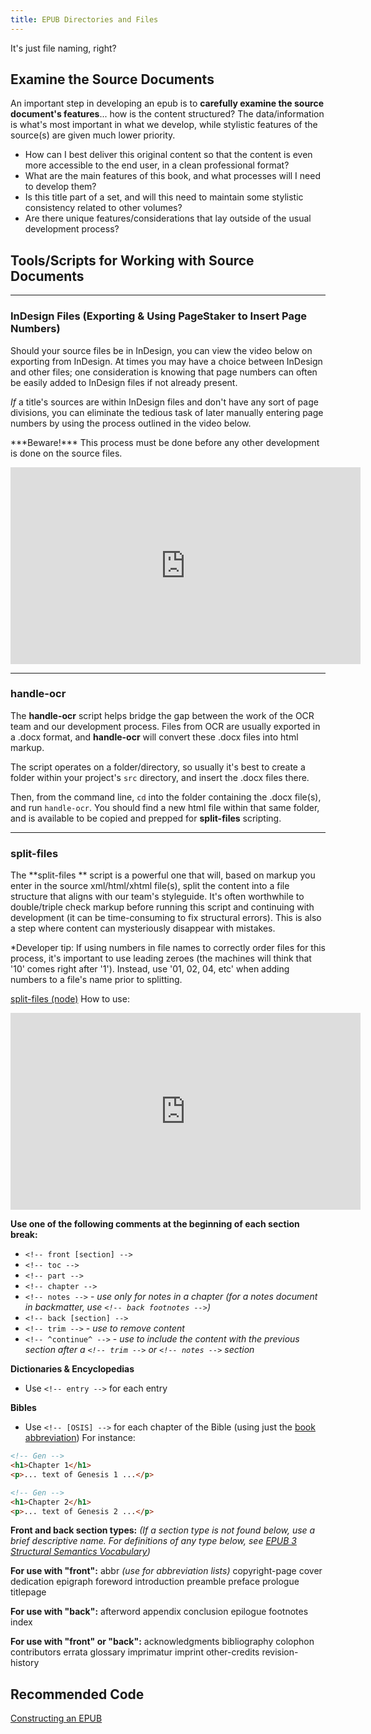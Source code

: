 ```yaml
---
title: EPUB Directories and Files
---
```

It's just file naming, right?

## Examine the Source Documents

An important step in developing an epub is to **carefully examine the source document's features**... how is the content structured? The data/information is what's most important in what we develop, while stylistic features of the source(s) are given much lower priority. 

* How can I best deliver this original content so that the content is even more accessible to the end user, in a clean professional format?
* What are the main features of this book, and what processes will I need to develop them?
* Is this title part of a set, and will this need to maintain some stylistic consistency related to other volumes? 
* Are there unique features/considerations that lay outside of the usual development process?

## Tools/Scripts for Working with Source Documents

<hr />

### InDesign Files (Exporting & Using PageStaker to Insert Page Numbers)

Should your source files be in InDesign, you can view the video below on exporting from InDesign. At times you may have a choice between InDesign and other files; one consideration is knowing that page numbers can often be easily added to InDesign files if not already present.

_If_ a title's sources are within InDesign files and don't have any sort of page divisions, you can eliminate the tedious task of later manually entering page numbers by using the process outlined in the video below. 

\*\*\*Beware!\*\*\* This process must be done before any other development is done on the source files.

<iframe width="560" height="315" src="https://www.youtube.com/embed/2X63u0LA2n8" frameborder="0" allowfullscreen></iframe>

<hr />

### handle-ocr

The **handle-ocr** script helps bridge the gap between the work of the OCR team and our development process. Files from OCR are usually exported in a .docx format, and **handle-ocr** will convert these .docx files into html markup. 

The script operates on a folder/directory, so usually it's best to create a folder within your project's `src` directory, and insert the .docx files there. 

Then, from the command line, `cd` into the folder containing the .docx file(s), and run `handle-ocr`. You should find a new html file within that same folder, and is available to be copied and prepped for **split-files** scripting.

<hr />

### split-files

The **split-files ** script is a powerful one that will, based on markup you enter in the source xml/html/xhtml file(s), split the content into a file structure that aligns with our team's styleguide. It's often worthwhile to double/triple check markup before running this script and continuing with development (it can be time-consuming to fix structural errors). This is also a step where content can mysteriously disappear with mistakes.

\*Developer tip: If using numbers in file names to correctly order files for this process, it's important to use leading zeroes (the machines will think that '10' comes right after '1'). Instead, use '01, 02, 04, etc' when adding numbers to a file's name prior to splitting.

[split-files (node)](https://github.com/bhdirect-ebooks/split-files)
How to use:

<iframe width="560" height="315" src="https://www.youtube.com/embed/ArEiGm9T_2g" frameborder="0" allowfullscreen></iframe>

**Use one of the following comments at the beginning of each section break:**

* `<!-- front [section] -->`
* `<!-- toc -->`
* `<!-- part -->`
* `<!-- chapter -->`
* `<!-- notes -->` - _use only for notes in a chapter (for a notes document in backmatter, use `<!-- back footnotes -->`)_
* `<!-- back [section] -->`
* `<!-- trim -->` - _use to remove content_
* `<!-- ^continue^ -->` - _use to include the content with the previous section after a `<!-- trim -->` or `<!-- notes -->` section_

**Dictionaries & Encyclopedias**

* Use `<!-- entry -->` for each entry

**Bibles**

* Use `<!-- [OSIS] -->` for each chapter of the Bible (using just the [book abbreviation](https://docs.google.com/spreadsheets/d/1tgzQru2dVaDU-zhaSfym1UuaPh3_Aktq91iDz9L9JtY/edit#gid=0))
  For instance:

```html
<!-- Gen -->
<h1>Chapter 1</h1>
<p>... text of Genesis 1 ...</p>

<!-- Gen -->
<h1>Chapter 2</h1>
<p>... text of Genesis 2 ...</p>
```

**Front and back section types:**
_(If a section type is not found below, use a brief descriptive name. For definitions of any type below, see [EPUB 3 Structural Semantics Vocabulary](https://idpf.github.io/epub-vocabs/structure/))_

**For use with "front":**
abbr _(use for abbreviation lists)_
copyright-page
cover
dedication
epigraph
foreword
introduction
preamble
preface
prologue
titlepage

**For use with "back":**
afterword
appendix
conclusion
epilogue
footnotes
index

**For use with "front" or "back":**
acknowledgments
bibliography
colophon
contributors
errata
glossary
imprimatur
imprint
other-credits
revision-history

## Recommended Code

[Constructing an EPUB](../code/construction.html)
